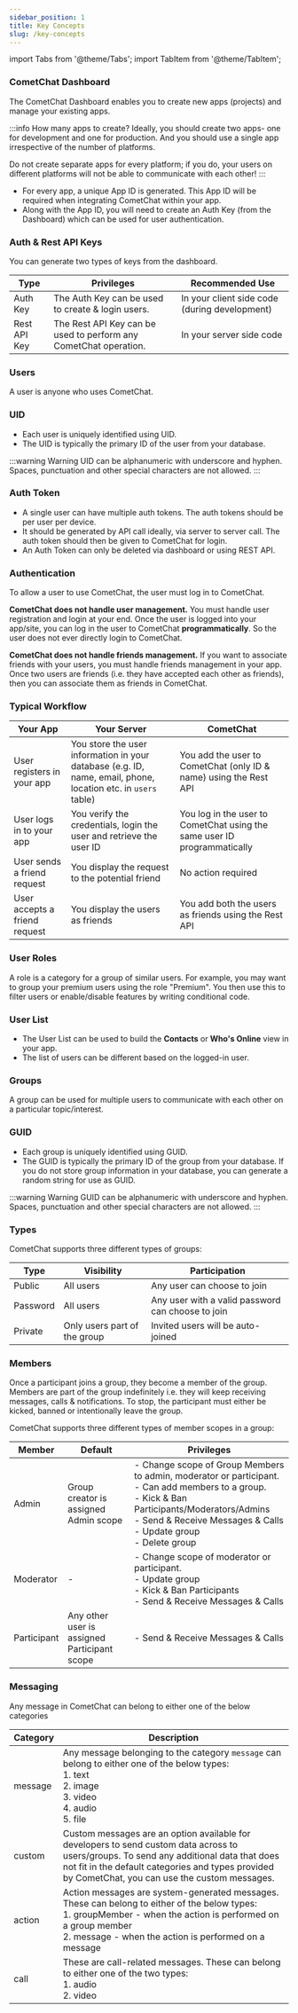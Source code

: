 ```yaml
---
sidebar_position: 1
title: Key Concepts
slug: /key-concepts
---
```


import Tabs from '@theme/Tabs';
import TabItem from '@theme/TabItem';

### CometChat Dashboard

The CometChat Dashboard enables you to create new apps (projects) and manage your existing apps.

:::info How many apps to create?
Ideally, you should create two apps- one for development and one for production. And you should use a single app irrespective of the number of platforms.

Do not create separate apps for every platform; if you do, your users on different platforms will not be able to communicate with each other!
:::

- For every app, a unique App ID is generated. This App ID will be required when integrating CometChat within your app.
- Along with the App ID, you will need to create an Auth Key (from the Dashboard) which can be used for user authentication.

### Auth & Rest API Keys

You can generate two types of keys from the dashboard.

| Type         | Privileges                                                       | Recommended Use                               |
| ------------ | ---------------------------------------------------------------- | --------------------------------------------- |
| Auth Key     | The Auth Key can be used to create & login users.                | In your client side code (during development) |
| Rest API Key | The Rest API Key can be used to perform any CometChat operation. | In your server side code                      |

### Users

A user is anyone who uses CometChat.

### UID

- Each user is uniquely identified using UID.
- The UID is typically the primary ID of the user from your database.

:::warning Warning
UID can be alphanumeric with underscore and hyphen. Spaces, punctuation and other special characters are not allowed.
:::

### Auth Token

- A single user can have multiple auth tokens. The auth tokens should be per user per device.
- It should be generated by API call ideally, via server to server call. The auth token should then be given to CometChat for login.
- An Auth Token can only be deleted via dashboard or using REST API.

### Authentication

To allow a user to use CometChat, the user must log in to CometChat.

**CometChat does not handle user management.** You must handle user registration and login at your end. Once the user is logged into your app/site, you can log in the user to CometChat **programmatically**. So the user does not ever directly login to CometChat.

**CometChat does not handle friends management.** If you want to associate friends with your users, you must handle friends management in your app. Once two users are friends (i.e. they have accepted each other as friends), then you can associate them as friends in CometChat.

### Typical Workflow

| Your App                      | Your Server                                                                                                   | CometChat                                                                |
| ----------------------------- | ------------------------------------------------------------------------------------------------------------- | ------------------------------------------------------------------------ |
| User registers in your app    | You store the user information in your database (e.g. ID, name, email, phone, location etc. in `users` table) | You add the user to CometChat (only ID & name) using the Rest API        |
| User logs in to your app      | You verify the credentials, login the user and retrieve the user ID                                           | You log in the user to CometChat using the same user ID programmatically |
| User sends a friend request   | You display the request to the potential friend                                                               | No action required                                                       |
| User accepts a friend request | You display the users as friends                                                                              | You add both the users as friends using the Rest API                     |

### User Roles

A role is a category for a group of similar users. For example, you may want to group your premium users using the role "Premium". You then use this to filter users or enable/disable features by writing conditional code.

### User List

- The User List can be used to build the **Contacts** or **Who's Online** view in your app.
- The list of users can be different based on the logged-in user.

### Groups

A group can be used for multiple users to communicate with each other on a particular topic/interest.

### GUID

- Each group is uniquely identified using GUID.
- The GUID is typically the primary ID of the group from your database. If you do not store group information in your database, you can generate a random string for use as GUID.

:::warning Warning
GUID can be alphanumeric with underscore and hyphen. Spaces, punctuation and other special characters are not allowed.
:::

### Types

CometChat supports three different types of groups:

| Type     | Visibility                   | Participation                                     |
| -------- | ---------------------------- | ------------------------------------------------- |
| Public   | All users                    | Any user can choose to join                       |
| Password | All users                    | Any user with a valid password can choose to join |
| Private  | Only users part of the group | Invited users will be auto-joined                 |

### Members

Once a participant joins a group, they become a member of the group. Members are part of the group indefinitely i.e. they will keep receiving messages, calls & notifications. To stop, the participant must either be kicked, banned or intentionally leave the group.

CometChat supports three different types of member scopes in a group:

| Member      | Default                                      | Privileges                                                                                                                                                                                                                        |
| ----------- | -------------------------------------------- | --------------------------------------------------------------------------------------------------------------------------------------------------------------------------------------------------------------------------------- |
| Admin       | Group creator is assigned Admin scope        | - Change scope of Group Members to admin, moderator or participant.<br/>- Can add members to a group.<br/>- Kick & Ban Participants/Moderators/Admins<br/>- Send & Receive Messages & Calls<br/>- Update group<br/>- Delete group |
| Moderator   | -                                            | - Change scope of moderator or participant.<br/>- Update group<br/>- Kick & Ban Participants<br/>- Send & Receive Messages & Calls                                                                                                |
| Participant | Any other user is assigned Participant scope | - Send & Receive Messages & Calls                                                                                                                                                                                                 |

### Messaging

Any message in CometChat can belong to either one of the below categories

| Category | Description                                                                                                                                                                                                                                  |
| -------- | -------------------------------------------------------------------------------------------------------------------------------------------------------------------------------------------------------------------------------------------- |
| message  | Any message belonging to the category `message` can belong to either one of the below types:<br/>1. text<br/>2. image<br/>3. video<br/>4. audio<br/>5. file                                                                                  |
| custom   | Custom messages are an option available for developers to send custom data across to users/groups. To send any additional data that does not fit in the default categories and types provided by CometChat, you can use the custom messages. |
| action   | Action messages are system-generated messages. These can belong to either of the below types:<br/>1. groupMember - when the action is performed on a group member<br/>2. message - when the action is performed on a message                 |
| call     | These are call-related messages. These can belong to either one of the two types:<br/>1. audio<br/>2. video                                                                                                                                  |

